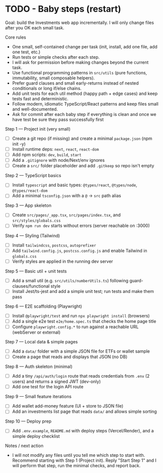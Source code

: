 # TODO - Baby steps (restart)

Goal: build the Investments web app incrementally. I will only change files after you OK each small task.

Core rules
- One small, self-contained change per task (init, install, add one file, add one test, etc.)
- Run tests or simple checks after each step.
- I will ask for permission before making changes beyond the current task.
- Use functional programming patterns in `src/utils` (pure functions, immutability, small composable helpers).
- Prefer guard clauses and small early-returns instead of nested conditionals or long if/else chains.
- Add unit tests for each util method (happy path + edge cases) and keep tests fast and deterministic.
- Follow modern, idiomatic TypeScript/React patterns and keep files small and well-documented.
- Ask for commit after each baby step if everything is clean and once we have test be sure they pass successfully first

Step 1 — Project init (very small)
- [ ] Create a git repo (if missing) and create a minimal `package.json` (npm init -y)
- [ ] Install runtime deps: `next`, `react`, `react-dom`
- [ ] Add npm scripts: `dev`, `build`, `start`
 - [ ] Add a `.gitignore` with node/Next/env ignores
 - [ ] Create a `src/` folder placeholder and add `.gitkeep` so repo isn't empty

Step 2 — TypeScript basics
- [ ] Install `typescript` and basic types: `@types/react`, `@types/node`, `@types/react-dom`
- [ ] Add a minimal `tsconfig.json` with a `@` -> `src` path alias

Step 3 — App skeleton
- [ ] Create `src/pages/_app.tsx`, `src/pages/index.tsx`, and `src/styles/globals.css`
- [ ] Verify `npm run dev` starts without errors (server reachable on :3000)

Step 4 — Styling (Tailwind)
- [ ] Install `tailwindcss`, `postcss`, `autoprefixer`
- [ ] Add `tailwind.config.js`, `postcss.config.js` and enable Tailwind in `globals.css`
- [ ] Verify styles are applied in the running dev server

Step 5 — Basic util + unit tests
- [ ] Add a small util (e.g. `src/utils/numberUtils.ts`) following guard-clauses/functional style
- [ ] Install Jest/ts-jest and add a simple unit test; run tests and make them pass

Step 6 — E2E scaffolding (Playwright)
- [ ] Install `@playwright/test` and run `npx playwright install` (browsers)
- [ ] Add a single e2e test `e2e/home.spec.ts` that checks the home page title
- [ ] Configure `playwright.config.*` to run against a reachable URL (webServer or external)

Step 7 — Local data & simple pages
- [ ] Add a `data/` folder with a simple JSON file for ETFs or wallet sample
- [ ] Create a page that reads and displays that JSON (no DB)

Step 8 — Auth skeleton (minimal)
- [ ] Add a tiny `/api/auth/login` route that reads credentials from `.env` (2 users) and returns a signed JWT (dev-only)
- [ ] Add one test for the login API route

Step 9 — Small feature iterations
- [ ] Add wallet add-money feature (UI + store to JSON file)
- [ ] Add an investments list page that reads `data/` and allows simple sorting

Step 10 — Deploy prep
- [ ] Add `.env.example`, `README.md` with deploy steps (Vercel/Render), and a simple deploy checklist

Notes / next action
- I will not modify any files until you tell me which step to start with. Recommend starting with Step 1 (Project init). Reply "Start Step 1" and I will perform that step, run the minimal checks, and report back.
